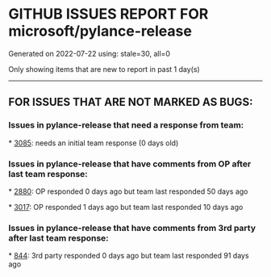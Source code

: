 
# GITHUB ISSUES REPORT FOR microsoft/pylance-release


Generated on 2022-07-22 using: stale=30, all=0


Only showing items that are new to report in past 1 day(s)


---

## FOR ISSUES THAT ARE NOT MARKED AS BUGS:


### Issues in pylance-release that need a response from team:


\* [3085](https://github.com/microsoft/pylance-release/issues/3085 "No folding of parenth_form expressions without commas"): needs an initial team response (0 days old)

### Issues in pylance-release that have comments from OP after last team response:


\* [2880](https://github.com/microsoft/pylance-release/issues/2880 "Python Intellisense stops working when connected via SSH to AWS EC2 Instance"): OP responded 0 days ago but team last responded 50 days ago

\* [3017](https://github.com/microsoft/pylance-release/issues/3017 "Import can not be resolved error in pylance jupyter notebook for importing .py file in same directory as notebook"): OP responded 1 days ago but team last responded 10 days ago

### Issues in pylance-release that have comments from 3rd party after last team response:


\* [844](https://github.com/microsoft/pylance-release/issues/844 "Intellisense is messed up. Function information and type checking is useless for matplotlib (and other modules like numpy) "): 3rd party responded 0 days ago but team last responded 91 days ago
